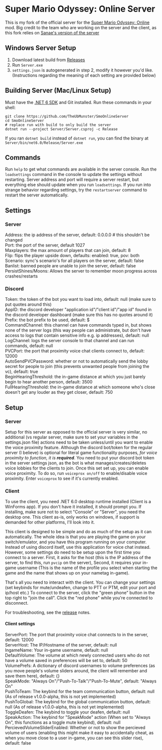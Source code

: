# Super Mario Odyssey: Online Server

This is my fork of the official server for the [Super Mario Odyssey: Online](https://github.com/CraftyBoss/SuperMarioOdysseyOnline) mod.
Big credit to the team who are working on the server and the client, as this fork relies on
[Sanae's version of the server](https://github.com/Sanae6/SmoOnlineServer)


## Windows Server Setup

1. Download latest build from [Releases](https://github.com/TheUbMunster/SmoOnlineServer/releases)
2. Run `Server.exe`
3. `settings.json` is autogenerated in step 2, modify it however you'd like. (Instructions regarding the meaning of each setting are provided below)

## Building Server (Mac/Linux Setup)

Must have the [.NET 6 SDK](https://dotnet.microsoft.com/en-us/download) and Git installed.
Run these commands in your shell:
```shell
git clone https://github.com/TheUbMunster/SmoOnlineServer
cd SmoOnlineServer
# replace run with build to only build the server
dotnet run --project Server/Server.csproj -c Release
```
If you ran `dotnet build` instead of `dotnet run`, you can find the binary at `Server/bin/net6.0/Release/Server.exe`


## Commands

Run `help` to get what commands are available in the server console.
Run the `loadsettings` command in the console to update the settings without restarting.
Server address and port will require a server restart, but everything else should update when you run `loadsettings`.
If you run into strange behavior regarding settings, try the `restartserver` command to restart the server automatically.

[//]: # (TODO: Document all commands, possibly rename them too.)

## Settings

### Server
Address: the ip address of the server, default: 0.0.0.0 # this shouldn't be changed  
Port: the port of the server, default 1027  
Maxplayers: the max amount of players that can join, default: 8  
Flip: flips the player upside down, defaults: enabled: true, pov: both  
Scenario: sync's scenario's for all players on the server, default: false  
Banlist: banned people are unable to join the server, default: false  
PersistShines/Moons: Allows the server to remember moon progress across crashes/restarts  

### Discord
Token: the token of the bot you want to load into, default: null (make sure to put quotes around this)  
AppID: the discord developer "application id"/"client id"/"app id" found in the discord developer dashboard (make sure this has no quotes around it)
Prefix: the bot prefix to be used, default: $  
CommandChannel: this channel can have commands typed in, but shows none of the server logs (this way people can administrate, but don't have access to logs that contain sensitive info e.g. ip addresses), default: null  
LogChannel: logs the server console to that channel and can run commands, default: null  
PVCPort: the port that proximity voice chat clients connect to, default: 12000  
AutoSendPVCPassword: whether or not to automatically send the lobby secret for people to join (this prevents unwanted people from joining the vc), default: true  
BeginHearingThreshold: the in-game distance at which you just barely begin to hear another person, default: 3500  
FullHearingThreshold: the in-game distance at which someone who's close doesn't get any louder as they get closer, default: 750  

## Setup

### Server
Setup for this server as opposed to the official server is very similar, no additional (vs regular server, make sure to set your variables in the settings.json file)
actions need to be taken unless/until you want to enable the voice proximity feature.
Although the discord bot/token for the regular server (I believe) is optional for literal game functionality purposes, *for voice proximity to function, it is* ***required***. You need to put your discord
bot token in the server settings json, as the bot is what manages/creates/deletes voice lobbies for the clients to join. Once this set set up, you can enable voice proximity.
To do so, run `voiceprox on/off` to enable/disable voice proximity. Enter `voiceprox` to see if it's currently enabled.

### Client
To use the client, you need .NET 6.0 desktop runtime installed (Client is a WinForms app). If you don't have it installed, it should prompt you. If installing, make sure
not to select "Console" or "Server", you need the desktop one. This client as-is, only works on windows, if support is demanded for other platforms, I'll look into it.

This client is designed to be simple and do as much of the setup as it can automatically. The whole idea is that you are playing the game on your switch/emulator, and you
have this program running on your computer. Instead of using discord itself, use this application for voice chat instead. However, some settings do need to be setup upon
the first time you connect to a server. First, it asks for the host (this is the IP address of the server, to find this, run `pvcip` on the server), Second, it requires
your in-game username (This is the name of the profile you select when starting the game and the name that shows up on your nametag in-game).

That's all you need to interact with the client. You can change your settings (set keybinds for mute/undeafen, change to PTT or PTM, edit your port and ip/host etc.) To connect
to the server, click the "green phone" button in the top right to "join the call". Click the "red phone" while you're connected to disconnect.

For troubleshooting, see the [release](https://github.com/TheUbMunster/SmoOnlineServer/releases) notes.

#### Client settings
ServerPort: The port that proximity voice chat connects to in the server, default: 12000  
ServerHost: The IP/Hostname of the server, default: null  
IngameName: Your in-game username, default: null  
DefaultVolume: The volume at which newly connected users who do not have a volume saved in preferences will be set to, default: 50  
VolumePrefs: A dictionary of discord usernames to volume preferences (as you move people's volume sliders around, the client will remember and save them here), default: {}  
SpeakMode: "Always On"/"Push-To-Talk"/"Push-To-Mute", default: "Always On"  
PushToTeam: The keybind for the team communication button, default: null (As of release v1.0.0-alpha, this is not yet implemented)  
PushToGlobal: The keybind for the global communication button, default: null (As of release v1.0.0-alpha, this is not yet implemented)  
ToggleDeafen: The keybind to toggle your deafen, default: null  
SpeakAction: The keybind for "SpeakMode" action (When set to "Always On", this functions as a toggle mute keybind), default: null  
PercievedVolumeSliderEnabled: Whether or not to show the percieved volume of users (enabling this might make it easy to accidentally cheat, as when you move close to a user
in-game, you can see this slider rise), default: false  
